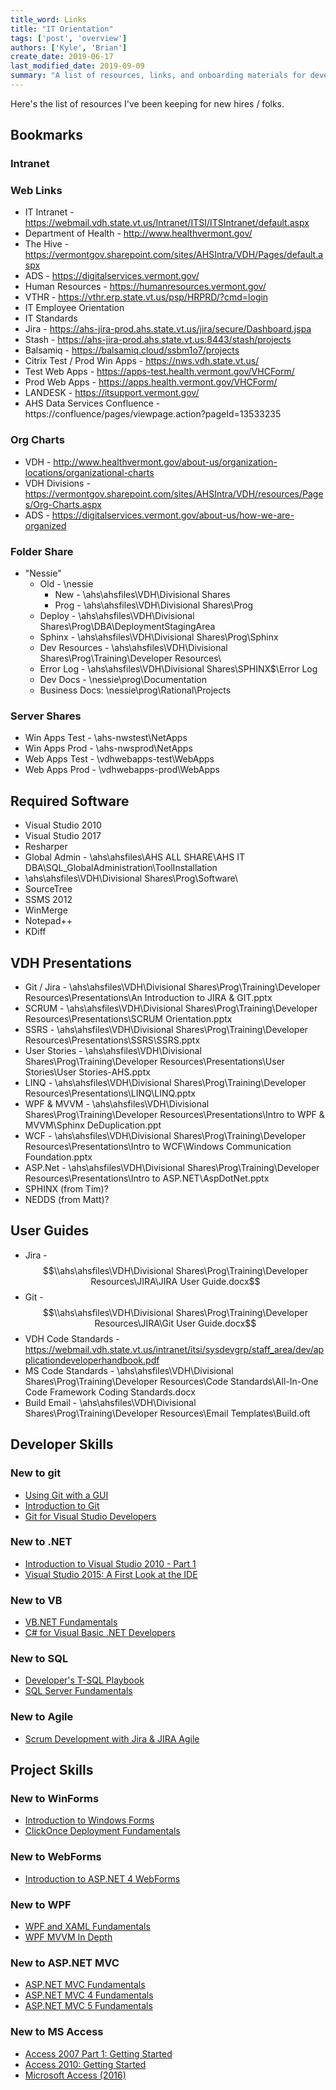 ```yaml
---
title_word: Links
title: "IT Orientation"
tags: ['post', 'overview']
authors: ['Kyle', 'Brian']
create_date: 2019-06-17
last_modified_date: 2019-09-09
summary: "A list of resources, links, and onboarding materials for developers at the Vermont Department of Health"
---
```



Here's the list of resources I've been keeping for new hires / folks.


## Bookmarks

### Intranet

### Web Links

* IT Intranet -  https://webmail.vdh.state.vt.us/Intranet/ITSI/ITSIntranet/default.aspx
* Department of Health - http://www.healthvermont.gov/
* The Hive - https://vermontgov.sharepoint.com/sites/AHSIntra/VDH/Pages/default.aspx
* ADS - https://digitalservices.vermont.gov/
* Human Resources - https://humanresources.vermont.gov/
* VTHR - https://vthr.erp.state.vt.us/psp/HRPRD/?cmd=login
* IT Employee Orientation
* IT Standards
* Jira - https://ahs-jira-prod.ahs.state.vt.us/jira/secure/Dashboard.jspa
* Stash - https://ahs-jira-prod.ahs.state.vt.us:8443/stash/projects
* Balsamiq - https://balsamiq.cloud/ssbm1o7/projects
* Citrix Test / Prod Win Apps - https://nws.vdh.state.vt.us/
* Test Web Apps - https://apps-test.health.vermont.gov/VHCForm/
* Prod Web Apps - https://apps.health.vermont.gov/VHCForm/
* LANDESK - https://itsupport.vermont.gov/
* AHS Data Services Confluence - https://confluence/pages/viewpage.action?pageId=13533235

### Org Charts

* VDH - http://www.healthvermont.gov/about-us/organization-locations/organizational-charts
* VDH Divisions - https://vermontgov.sharepoint.com/sites/AHSIntra/VDH/resources/Pages/Org-Charts.aspx
* ADS - https://digitalservices.vermont.gov/about-us/how-we-are-organized

### Folder Share

* "Nessie"
  * Old - \\nessie
    * New - \\ahs\ahsfiles\VDH\Divisional Shares
    * Prog - \\ahs\ahsfiles\VDH\Divisional Shares\Prog
  * Deploy - \\ahs\ahsfiles\VDH\Divisional Shares\Prog\DBA\DeploymentStagingArea
  * Sphinx - \\ahs\ahsfiles\VDH\Divisional Shares\Prog\Sphinx
  * Dev Resources - \\ahs\ahsfiles\VDH\Divisional Shares\Prog\Training\Developer Resources\
  * Error Log - \\ahs\ahsfiles\VDH\Divisional Shares\SPHINX$\Error Log
  * Dev Docs - \\nessie\prog\Documentation
  * Business Docs: \\nessie\prog\Rational\Projects

### Server Shares

* Win Apps Test - \\ahs-nwstest\NetApps
* Win Apps Prod - \\ahs-nwsprod\NetApps
* Web Apps Test - \\vdhwebapps-test\WebApps
* Web Apps Prod - \\vdhwebapps-prod\WebApps


## Required Software

* Visual Studio 2010
* Visual Studio 2017
* Resharper
* Global Admin - \\ahs\ahsfiles\AHS ALL SHARE\AHS IT DBA\SQL_GlobalAdministration\ToolInstallation
* \\ahs\ahsfiles\VDH\Divisional Shares\Prog\Software\
* SourceTree
* SSMS 2012
* WinMerge
* Notepad++
* KDiff

## VDH Presentations


* Git / Jira - \\ahs\ahsfiles\VDH\Divisional Shares\Prog\Training\Developer Resources\Presentations\An Introduction to JIRA & GIT.pptx
* SCRUM - \\ahs\ahsfiles\VDH\Divisional Shares\Prog\Training\Developer Resources\Presentations\SCRUM Orientation.pptx
* SSRS - \\ahs\ahsfiles\VDH\Divisional Shares\Prog\Training\Developer Resources\Presentations\SSRS\SSRS.pptx
* User Stories - \\ahs\ahsfiles\VDH\Divisional Shares\Prog\Training\Developer Resources\Presentations\User Stories\User Stories-AHS.pptx
* LINQ  - \\ahs\ahsfiles\VDH\Divisional Shares\Prog\Training\Developer Resources\Presentations\LINQ\LINQ.pptx
* WPF & MVVM - \\ahs\ahsfiles\VDH\Divisional Shares\Prog\Training\Developer Resources\Presentations\Intro to WPF & MVVM\Sphinx DeDuplication.ppt
* WCF - \\ahs\ahsfiles\VDH\Divisional Shares\Prog\Training\Developer Resources\Presentations\Intro to WCF\Windows Communication Foundation.pptx
* ASP.Net - \\ahs\ahsfiles\VDH\Divisional Shares\Prog\Training\Developer Resources\Presentations\Intro to ASP.NET\AspDotNet.pptx
* SPHINX (from Tim)?
* NEDDS (from Matt)?


## User Guides

* Jira - $$\\ahs\ahsfiles\VDH\Divisional Shares\Prog\Training\Developer Resources\JIRA\JIRA User Guide.docx$$
* Git - $$\\ahs\ahsfiles\VDH\Divisional Shares\Prog\Training\Developer Resources\JIRA\Git User Guide.docx$$
* VDH Code Standards - https://webmail.vdh.state.vt.us/intranet/itsi/sysdevgrp/staff_area/dev/applicationdeveloperhandbook.pdf
* MS Code Standards - \\ahs\ahsfiles\VDH\Divisional Shares\Prog\Training\Developer Resources\Code Standards\All-In-One Code Framework Coding Standards.docx
* Build Email - \\ahs\ahsfiles\VDH\Divisional Shares\Prog\Training\Developer Resources\Email Templates\Build.oft

## Developer Skills

### New to git

* [Using Git with a GUI](https://app.pluralsight.com/library/courses/using-git-with-gui/table-of-contents)
* [Introduction to Git](https://app.pluralsight.com/library/courses/introduction-to-git/table-of-contents)
* [Git for Visual Studio Developers](https://app.pluralsight.com/library/courses/git-visual-studio-developers/table-of-contents)

### New to .NET

* [Introduction to Visual Studio 2010 - Part 1](https://app.pluralsight.com/library/courses/vs2010-gettingstarted/table-of-contents)
* [Visual Studio 2015: A First Look at the IDE](https://app.pluralsight.com/library/courses/visual-studio-2015-first-look-ide/table-of-contents)

### New to VB

* [VB.NET Fundamentals](https://app.pluralsight.com/library/courses/vb-fundamentals/table-of-contents)
* [C# for Visual Basic .NET Developers](https://app.pluralsight.com/library/courses/csharp-visual-basic-dotnet-developers/table-of-contents)

### New to SQL

* [Developer's T-SQL Playbook](https://app.pluralsight.com/library/courses/tsql-playbook/table-of-contents)
* [SQL Server Fundamentals](https://app.pluralsight.com/library/courses/sql-server-fundamentals/table-of-contents)

### New to Agile

* [Scrum Development with Jira & JIRA Agile](https://app.pluralsight.com/library/courses/scrum-development-jira-agile/table-of-contents)


## Project Skills

### New to WinForms

* [Introduction to Windows Forms](https://app.pluralsight.com/library/courses/windows-forms-introduction-with-visual-basic/table-of-contents)
* [ClickOnce Deployment Fundamentals](https://app.pluralsight.com/library/courses/clickonce-deployment-fundamentals/table-of-contents)

### New to WebForms

* [Introduction to ASP.NET 4 WebForms](https://app.pluralsight.com/library/courses/aspdotnet-webforms4-intro/table-of-contents)

### New to WPF

* [WPF and XAML Fundamentals](https://app.pluralsight.com/library/courses/wpf-fundamentals/table-of-contents)
* [WPF MVVM In Depth](https://app.pluralsight.com/library/courses/wpf-mvvm-in-depth/table-of-contents)

### New to ASP.NET MVC

* [ASP.NET MVC Fundamentals](https://app.pluralsight.com/library/courses/aspdotnet-mvc/table-of-contents)
* [ASP.NET MVC 4 Fundamentals](https://app.pluralsight.com/library/courses/mvc4/table-of-contents)
* [ASP.NET MVC 5 Fundamentals](https://app.pluralsight.com/library/courses/aspdotnet-mvc5-fundamentals/table-of-contents)

### New to MS Access

* [Access 2007 Part 1: Getting Started](https://app.pluralsight.com/library/courses/access-2007-getting-started/table-of-contents)
* [Access 2010: Getting Started](https://app.pluralsight.com/library/courses/access-2010-getting-started/table-of-contents)
* [Microsoft Access (2016)](https://app.pluralsight.com/library/courses/microsoft-access-2016/table-of-contents)
